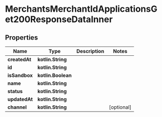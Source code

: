 
# MerchantsMerchantIdApplicationsGet200ResponseDataInner

## Properties
Name | Type | Description | Notes
------------ | ------------- | ------------- | -------------
**createdAt** | **kotlin.String** |  | 
**id** | **kotlin.String** |  | 
**isSandbox** | **kotlin.Boolean** |  | 
**name** | **kotlin.String** |  | 
**status** | **kotlin.String** |  | 
**updatedAt** | **kotlin.String** |  | 
**channel** | **kotlin.String** |  |  [optional]



